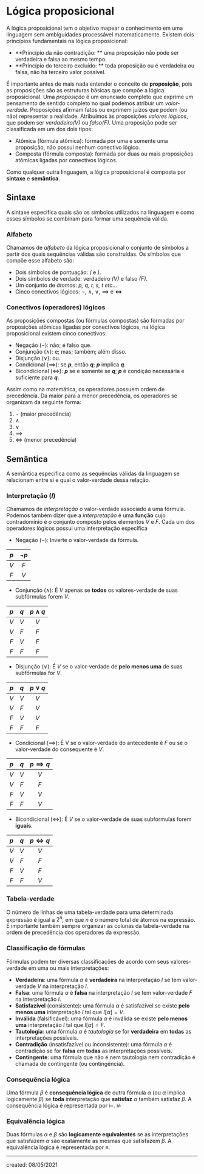 # Lógica proposicional
A lógica proposicional tem o objetivo mapear o conhecimento em uma linguagem sem ambiguidades processável matematicamente.
Existem dois princípios fundamentais na lógica proposicional:

- **Princípio da não contradição: ** uma proposição não pode ser verdadeira e falsa ao mesmo tempo.
- **Princípio do terceiro excluído: ** toda proposição ou é verdadeira ou falsa, não há terceiro valor possível.

É importante antes de mais nada entender o conceito de **proposição**, pois as proposições são as estruturas básicas que compõe a lógica proposicional.
Uma *proposição* é um enunciado completo que exprime um pensamento de sentido completo no qual podemos atribuir um *valor-verdade*. Proposições afirmam fatos ou exprimem juízos que podem (ou não) representar a realidade. Atribuímos às proposições *valores lógicos*, que podem ser *verdadeiro($V$)* ou *falso($F$)*.
Uma proposição pode ser classificada em um dos dois tipos:

- Atômica (fórmula atômica): formada por uma e somente uma proposição, não possui nenhum conectivo lógico.
- Composta (fórmula composta): formada por duas ou mais proposições atômicas ligadas por conectivos lógicos.

Como qualquer outra linguagem, a lógica proposicional é composta por **sintaxe** e **semântica**.

## Sintaxe
A sintaxe especifica quais são os símbolos utilizados na linguagem e como esses símbolos se combinam para formar uma sequência válida.

### Alfabeto
Chamamos de *alfabeto* da lógica proposicional o conjunto de símbolos a partir dos quais sequências válidas são construídas. Os símbolos que compõe esse alfabeto são:

- Dois símbolos de pontuação: *(* e *)*.
- Dois símbolos de verdade: verdadeiro *($V$)* e falso *($F$)*.
- Um conjunto de *átomos*: *p, q, r, s, t etc...*
- Cinco conectivos lógicos: $\neg$, $\land$, $\lor$, $\implies$ e $\iff$

### Conectivos (operadores) lógicos
As proposições compostas (ou fórmulas compostas) são formadas por proposições atômicas ligadas por conectivos lógicos, na lógica proposicional existem cinco conectivos:

- Negação ($\neg$): não; é falso que.
- Conjunção ($\land$): e; mas; também; além disso.
- Disjunção ($\lor$): ou.
- Condicional ($\implies$): se ***p***, então ***q***; ***p*** implica ***q***.
- Bicondicional ($\iff$): ***p*** se e somente se ***q***; ***p*** é condição necessária e suficiente para ***q***.

Assim como na matemática, os operadores possuem ordem de precedência. Da maior para a menor precedência, os operadores se organizam da seguinte forma:

1. $\neg$ (maior precedência)
2. $\land$
3. $\lor$
4. $\implies$
5. $\iff$ (menor precedência)

## Semântica
A semântica especifica como as sequências válidas da linguagem se relacionam entre si e qual o valor-verdade dessa relação.

### Interpretação ($I$)
Chamamos de *interpretação* o valor-verdade associado à uma fórmula. Podemos também dizer que a *interpretação* é uma **função** cujo contradomínio é o conjunto composto pelos elementos $V$ e $F$.
Cada um dos operadores lógicos possui uma interpretação específica

- Negação ($\neg$): Inverte o valor-verdade da fórmula.

| $p$ | $\neg p$ |
|:---:|:--------:|
| $V$ |   $F$    |
| $F$ |   $V$    |

- Conjunção ($\land$): É $V$ apenas se **todos** os valores-verdade de suas subfórmulas forem $V$.

| $p$ | $q$ | $p \land q$ |
|:---:|:---:|:-----------:|
| $V$ | $V$ |     $V$     |
| $V$ | $F$ |     $F$     |
| $F$ | $V$ |     $F$     |
| $F$ | $F$ |     $F$     |

- Disjunção ($\lor$): É $V$ se o valor-verdade de **pelo menos uma** de suas subfórmulas for $V$.

| $p$ | $q$ | $p \lor q$ |
|:---:|:---:|:----------:|
| $V$ | $V$ |    $V$     |
| $V$ | $F$ |    $V$     |
| $F$ | $V$ |    $V$     |
| $F$ | $F$ |    $F$     |

- Condicional ($\implies$): É V se o valor-verdade do antecedente é $F$ ou se o valor-verdade do consequente é $V$.

| $p$ | $q$ | $p \implies q$ |
|:---:|:---:|:--------------:|
| $V$ | $V$ |      $V$       |
| $V$ | $F$ |      $F$       |
| $F$ | $V$ |      $V$       |
| $F$ | $F$ |      $V$       |

- Bicondicional ($\iff$): É $V$ se o valor-verdade de suas subfórmulas forem **iguais**.

| $p$ | $q$ | $p \iff q$ |
|:---:|:---:|:--------------:|
| $V$ | $V$ |      $V$       |
| $V$ | $F$ |      $F$       |
| $F$ | $V$ |      $F$       |
| $F$ | $F$ |      $V$       |

### Tabela-verdade
O número de linhas de uma tabela-verdade para uma determinada expressão é igual a $2^n$, em que $n$ é o número total de átomos na expressão. É importante também sempre organizar as colunas da tabela-verdade na ordem de precedência dos operadores da expressão.

### Classificação de fórmulas
Fórmulas podem ter diversas classificações de acordo com seus valores-verdade em uma ou mais interpretações:

- **Verdadeira**: uma fórmula $\alpha$ é **verdadeira** na interpretação $I$ se tem valor-verdade $V$ na interpretação $I$.
- **Falsa**: uma fórmula $\alpha$ é **falsa** na interpretação $I$ se tem valor-verdade $F$ na interpretação $I$.
- **Satisfazível** (consistente): uma fórmula $\alpha$ é satisfazível se existe **pelo menos uma** interpretação $I$ tal que $I[\alpha] = V$.
- **Inválida** (falsificável): uma fórmula $\alpha$ é inválida se existe **pelo menos uma** interpretação $I$ tal que $I[\alpha] = F$.
- **Tautologia**: uma fórmula $\alpha$ é *tautologia* se for **verdadeira** em **todas** as interpretações possíveis.
- **Contradição** (insatisfazível ou inconsistente): uma fórmula $\alpha$ é contradição se for **falsa** em **todas** as interpretações possíveis.
- **Contingente**: uma fórmula que não é nem tautologia nem contradição é chamada de contingente (ou contingência).

### Consequência lógica
Uma fórmula $\beta$ é **consequência lógica** de outra fórmula $\alpha$ (ou $\alpha$ implica logicamente $\beta$) se **toda** interpretação que **satisfaz** $\alpha$ também satisfaz $\beta$.
A consequência lógica é representada por $\vDash$.
$\nvDash$


### Equivalência lógica
Duas fórmulas $\alpha$ e $\beta$ são **logicamente equivalentes** se as interpretações que satisfazem $\alpha$ são exatamente as mesmas que satisfazem $\beta$.
A equivalência lógica é representada por $\equiv$.


---

created: 08/05/2021

